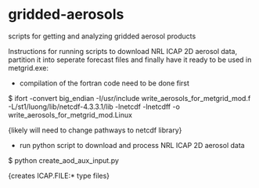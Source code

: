# gridded-aerosols
scripts for getting and analyzing gridded aerosol products

Instructions for running scripts to download NRL ICAP 2D aerosol data, partition it into seperate forecast files and finally have it ready to be used in metgrid.exe: 

- compilation of the fortran code need to be done first

$ ifort -convert big_endian -I/usr/include write_aerosols_for_metgrid_mod.f -L/st1/luong/lib/netcdf-4.3.3.1/lib -lnetcdf -lnetcdff -o write_aerosols_for_metgrid_mod.Linux

{likely will need to change pathways to netcdf library}

- run python script to download and process NRL ICAP 2D aerosol data

$ python create_aod_aux_input.py

{creates ICAP.FILE:* type files}

